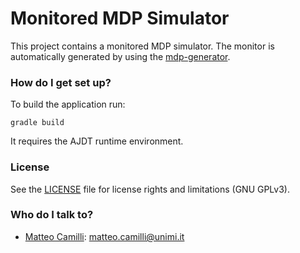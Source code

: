 # Monitored MDP Simulator

This project contains a monitored MDP simulator.
The monitor is automatically generated by using the [mdp-generator](https://github.com/SELab-unimi/mdp-simulator).

### How do I get set up? ###

To build the application run:
```
gradle build
```
It requires the AJDT runtime environment.

### License ###

See the [LICENSE](LICENSE.txt) file for license rights and limitations (GNU GPLv3).

### Who do I talk to? ###

* [Matteo Camilli](http://camilli.di.unimi.it): <matteo.camilli@unimi.it>
